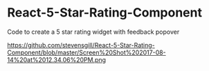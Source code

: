 # React-5-Star-Rating-Component
Code to create a 5 star rating widget with feedback popover

https://github.com/stevensgill/React-5-Star-Rating-Component/blob/master/Screen%20Shot%202017-08-14%20at%2012.34.06%20PM.png
